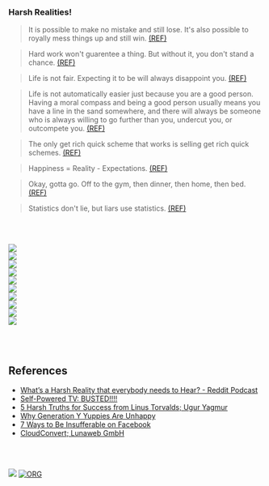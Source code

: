 ### Harsh Realities!

> It is possible to make no mistake and still lose. It's also possible to royally mess things up and still win. [(REF)][01reddit]

> Hard work won't guarentee a thing. But without it, you don't stand a chance. [(REF)][01reddit]

> Life is not fair. Expecting it to be will always disappoint you. [(REF)][01reddit]

> Life is not automatically easier just because you are a good person. Having a moral compass and being a good person usually means you have a line in the sand somewhere, and there will always be someone who is always willing to go further than you, undercut you, or outcompete you. [(REF)][01reddit]

> The only get rich quick scheme that works is selling get rich quick schemes. [(REF)][02tfoot]

> Happiness = Reality - Expectations. [(REF)][04wbwhy]

> Okay, gotta go. Off to the gym, then dinner, then home, then bed. [(REF)][05wbwhy]

> Statistics don't lie, but liars use statistics. [(REF)][06agold]

<br>
<br>


[![](https://i.imgur.com/uDKXyyr.jpg)][03linus]<br>
[![](https://i.imgur.com/hdmsJH0.png)][03linus]<br>
[![](https://i.imgur.com/br6HDC4.jpg)][03linus]<br>
[![](https://i.imgur.com/38quId8.jpg)][03linus]<br>
[![](https://i.imgur.com/mymWe4w.jpg)][03linus]<br>
[![](https://i.imgur.com/IVmCTNN.jpg)][03linus]<br>
[![](https://i.imgur.com/KnfC2IZ.jpg)][03linus]<br>
[![](https://i.imgur.com/HtgxT6R.jpg)][03linus]<br>
[![](https://i.imgur.com/MXJaVp6.jpg)][03linus]<br>
[![](https://i.imgur.com/dEK5mYu.jpg)][03linus]<br>

<br>
<br>


## References

- [What’s a Harsh Reality that everybody needs to Hear? - Reddit Podcast][01reddit]
- [Self-Powered TV: BUSTED!!!!][02tfoot]
- [5 Harsh Truths for Success from Linus Torvalds; Ugur Yagmur][03linus]
- [Why Generation Y Yuppies Are Unhappy][04wbwhy]
- [7 Ways to Be Insufferable on Facebook][04wbwhy]
- [CloudConvert; Lunaweb GmbH](https://cloudconvert.com)

<br>
<br>


[![](https://img.youtube.com/vi/UpZFr-YClhQ/maxresdefault.jpg)](https://www.youtube.com/watch?v=UpZFr-YClhQ)
[![ORG](https://img.shields.io/badge/org-wolfram77-green?logo=Org)](https://wolfram77.github.io)


[01reddit]: https://www.youtube.com/watch?v=A2yCqxkdkYo
[02tfoot]:  https://www.youtube.com/watch?v=jRJvUGwbN3c
[03linus]:  https://medium.com/codex/5-harsh-truths-from-linus-torvalds-406ab20cea02
[04wbwhy]:  https://waitbutwhy.com/2013/09/why-generation-y-yuppies-are-unhappy.html
[05wbwhy]:  https://waitbutwhy.com/2013/07/7-ways-to-be-insufferable-on-facebook.html
[06agold]:  https://www.youtube.com/watch?v=yaWVflQolmM
